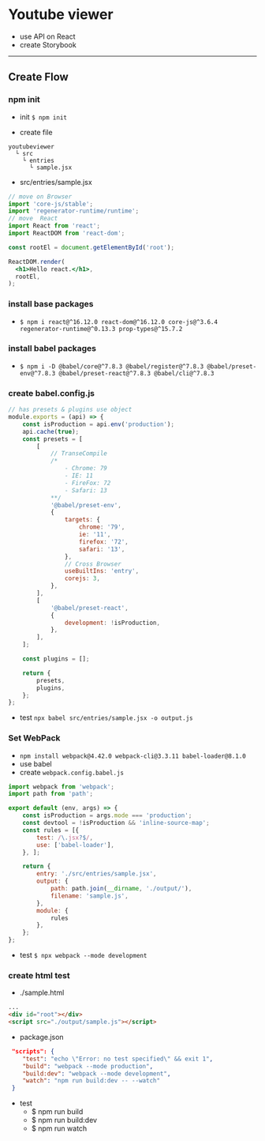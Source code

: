 # Youtube viewer
* use API on React
* create Storybook

---

## Create Flow

### npm init

* init
 `$ npm init`

* create file

```
youtubeviewer
  └ src
    └ entries
      └ sample.jsx
```

* src/entries/sample.jsx

```jsx
// move on Browser
import 'core-js/stable';
import 'regenerator-runtime/runtime';
// move  React
import React from 'react';
import ReactDOM from 'react-dom';

const rootEl = document.getElementById('root');

ReactDOM.render(
  <h1>Hello react.</h1>,
  rootEl,
);
```

###  install base packages

* `$ npm i react@^16.12.0 react-dom@^16.12.0 core-js@^3.6.4 regenerator-runtime@^0.13.3 prop-types@^15.7.2
`

###  install babel packages

* `$ npm i -D @babel/core@^7.8.3 @babel/register@^7.8.3 @babel/preset-env@^7.8.3 @babel/preset-react@^7.8.3 @babel/cli@^7.8.3
`

###  create babel.config.js

```js
// has presets & plugins use object
module.exports = (api) => {
    const isProduction = api.env('production');
    api.cache(true);
    const presets = [
        [
            // TranseCompile
            /*
                - Chrome: 79
                - IE: 11
                - FireFox: 72
                - Safari: 13
            **/
            '@babel/preset-env',
            {
                targets: {
                    chrome: '79',
                    ie: '11',
                    firefox: '72',
                    safari: '13',
                },
                // Cross Browser
                useBuiltIns: 'entry',
                corejs: 3,
            },
        ],
        [
            '@babel/preset-react',
            {
                development: !isProduction,
            },
        ],
    ];

    const plugins = [];

    return {
        presets,
        plugins,
    };
};
```

* test `npx babel src/entries/sample.jsx -o output.js`

### Set WebPack

* `npm install webpack@4.42.0 webpack-cli@3.3.11 babel-loader@8.1.0
`
* use babel
* create `webpack.config.babel.js`

```js
import webpack from 'webpack';
import path from 'path';

export default (env, args) => {
    const isProduction = args.mode === 'production';
    const devtool = !isProduction && 'inline-source-map';
    const rules = [{
        test: /\.jsx?$/,
        use: ['babel-loader'],
    }, ];

    return {
        entry: './src/entries/sample.jsx',
        output: {
            path: path.join(__dirname, './output/'),
            filename: 'sample.js',
        },
        module: {
            rules
        },
    };
};
```

*  test `$ npx webpack --mode development`

### create html test

* ./sample.html

```html
...
<div id="root"></div>
<script src="./output/sample.js"></script>
```

* package.json

```json
 "scripts": {
    "test": "echo \"Error: no test specified\" && exit 1",
    "build": "webpack --mode production",
    "build:dev": "webpack --mode development",
    "watch": "npm run build:dev -- --watch"
 }
```

* test
    - $ npm run build
    - $ npm run build:dev
    - $ npm run watch
